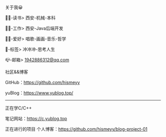 关于我😀

🧑‍🎓-读书> 西安-机械-本科

🧑‍💻-工作> 西安-Java后端开发

🤟🏻-爱好> 唱歌-画画-音乐-哲学

📍-标签> 冲冲冲-思考人生

📪-邮箱> 1942886312@qq.com

社区&&博客

GitHub：https://github.com/hismeyy

yuBlog：https://www.yublog.top/

----------------------------------------

正在学C/C++

笔记网站：https://c.yublog.top

正在进行的项目
个人博客：https://github.com/hismeyy/blog-project-01
